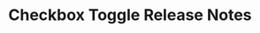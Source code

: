 <!-- Release notes authoring guidelines: http://keepachangelog.com/ -->

# Checkbox Toggle Release Notes

<!-- ## [Unreleased] -->

<!--## [VERSION] - [RELEASE_DATE]-->
